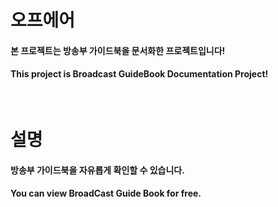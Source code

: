 # 오프에어
#### 본 프로젝트는 방송부 가이드북을 문서화한 프로젝트입니다!
#### This project is Broadcast GuideBook Documentation Project!

<br>

# 설명
#### 방송부 가이드북을 자유롭게 확인할 수 있습니다.
#### You can view BroadCast Guide Book for free.
